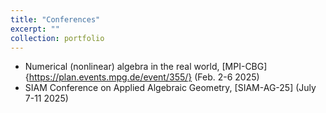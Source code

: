 ```yaml
---
title: "Conferences"
excerpt: ""
collection: portfolio
---
```

- Numerical (nonlinear) algebra in the real world, [MPI-CBG]{https://plan.events.mpg.de/event/355/} (Feb. 2-6 2025)
- SIAM Conference on Applied Algebraic Geometry, [SIAM-AG-25] (July 7-11 2025) 
